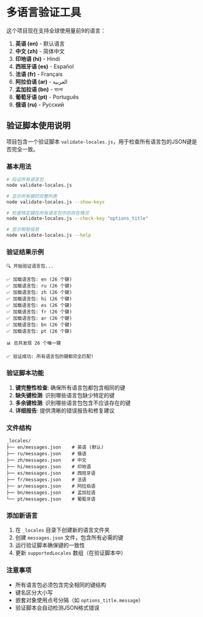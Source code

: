 # 多语言验证工具

这个项目现在支持全球使用量前9的语言：

1. **英语 (en)** - 默认语言
2. **中文 (zh)** - 简体中文
3. **印地语 (hi)** - Hindi
4. **西班牙语 (es)** - Español
5. **法语 (fr)** - Français
6. **阿拉伯语 (ar)** - العربية
7. **孟加拉语 (bn)** - বাংলা
8. **葡萄牙语 (pt)** - Português
9. **俄语 (ru)** - Русский

## 验证脚本使用说明

项目包含一个验证脚本 `validate-locales.js`，用于检查所有语言包的JSON键是否完全一致。

### 基本用法

```bash
# 验证所有语言包
node validate-locales.js

# 显示所有键的完整列表
node validate-locales.js --show-keys

# 检查特定键在所有语言包中的存在情况
node validate-locales.js --check-key "options_title"

# 显示帮助信息
node validate-locales.js --help
```

### 验证结果示例

```
🔍 开始验证语言包...

✅ 加载语言包: en (26 个键)
✅ 加载语言包: ru (26 个键)
✅ 加载语言包: zh (26 个键)
✅ 加载语言包: hi (26 个键)
✅ 加载语言包: es (26 个键)
✅ 加载语言包: fr (26 个键)
✅ 加载语言包: ar (26 个键)
✅ 加载语言包: bn (26 个键)
✅ 加载语言包: pt (26 个键)

📊 总共发现 26 个唯一键

✅ 验证成功: 所有语言包的键都完全匹配!
```

### 验证脚本功能

1. **键完整性检查**: 确保所有语言包都包含相同的键
2. **缺失键检测**: 识别哪些语言包缺少特定的键
3. **多余键检测**: 识别哪些语言包包含不应该存在的键
4. **详细报告**: 提供清晰的错误报告和修复建议

### 文件结构

```
_locales/
├── en/messages.json    # 英语 (默认)
├── ru/messages.json    # 俄语
├── zh/messages.json    # 中文
├── hi/messages.json    # 印地语
├── es/messages.json    # 西班牙语
├── fr/messages.json    # 法语
├── ar/messages.json    # 阿拉伯语
├── bn/messages.json    # 孟加拉语
└── pt/messages.json    # 葡萄牙语
```

### 添加新语言

1. 在 `_locales` 目录下创建新的语言文件夹
2. 创建 `messages.json` 文件，包含所有必需的键
3. 运行验证脚本确保键的一致性
4. 更新 `supportedLocales` 数组（在验证脚本中）

### 注意事项

- 所有语言包必须包含完全相同的键结构
- 键名区分大小写
- 嵌套对象使用点号分隔（如 `options_title.message`）
- 验证脚本会自动检测JSON格式错误
